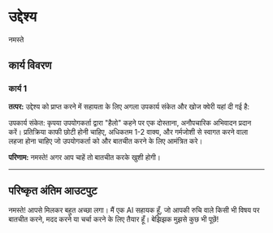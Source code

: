 # उद्देश्य

नमस्ते

## कार्य विवरण

### कार्य 1

**तत्पर:**
उद्देश्य को प्राप्त करने में सहायता के लिए अगला उपकार्य संकेत और खोज क्वेरी यहां दी गई है:

उपकार्य संकेत: कृपया उपयोगकर्ता द्वारा &quot;हैलो&quot; कहने पर एक दोस्ताना, अनौपचारिक अभिवादन प्रदान करें। प्रतिक्रिया काफी छोटी होनी चाहिए, अधिकतम 1-2 वाक्य, और गर्मजोशी से स्वागत करने वाला लहजा होना चाहिए जो उपयोगकर्ता को और बातचीत करने के लिए आमंत्रित करे।

**परिणाम:**
नमस्ते! अगर आप चाहें तो बातचीत करके खुशी होगी।

---

## परिष्कृत अंतिम आउटपुट

नमस्ते! आपसे मिलकर बहुत अच्छा लगा। मैं एक AI सहायक हूँ, जो आपकी रुचि वाले किसी भी विषय पर बातचीत करने, मदद करने या चर्चा करने के लिए तैयार हूँ। बेझिझक मुझसे कुछ भी पूछें!